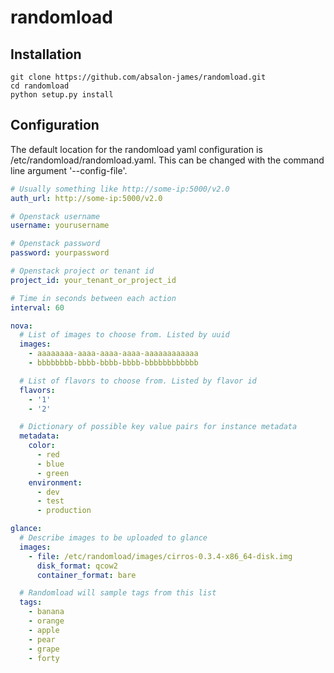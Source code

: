 # randomload

## Installation
```shell
git clone https://github.com/absalon-james/randomload.git
cd randomload
python setup.py install
```

## Configuration
The default location for the randomload yaml configuration is /etc/randomload/randomload.yaml.
This can be changed with the command line argument '--config-file'.

```yaml
# Usually something like http://some-ip:5000/v2.0
auth_url: http://some-ip:5000/v2.0

# Openstack username
username: yourusername

# Openstack password
password: yourpassword

# Openstack project or tenant id
project_id: your_tenant_or_project_id

# Time in seconds between each action
interval: 60

nova:
  # List of images to choose from. Listed by uuid
  images:
    - aaaaaaaa-aaaa-aaaa-aaaa-aaaaaaaaaaaa
    - bbbbbbbb-bbbb-bbbb-bbbb-bbbbbbbbbbbb

  # List of flavors to choose from. Listed by flavor id
  flavors:
    - '1'
    - '2'

  # Dictionary of possible key value pairs for instance metadata
  metadata:
    color:
      - red
      - blue
      - green
    environment:
      - dev
      - test
      - production

glance:
  # Describe images to be uploaded to glance
  images:
    - file: /etc/randomload/images/cirros-0.3.4-x86_64-disk.img
      disk_format: qcow2
      container_format: bare

  # Randomload will sample tags from this list
  tags:
    - banana
    - orange
    - apple
    - pear
    - grape
    - forty
```
